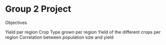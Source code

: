 # Group 2 Project
Objectives

Yield per region
Crop Type grown per region
Yield of the different crops per region
Correlation between population size and yield
